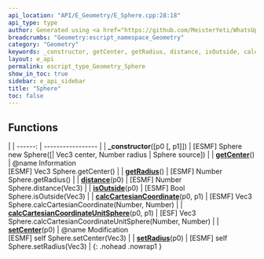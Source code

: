 ```yaml
---
api_location: "API/E_Geometry/E_Sphere.cpp:28:18"
api_type: type
author: Generated using <a href="https://github.com/MeisterYeti/WhatsUpDoc">WhatsUpDoc</a>
breadcrumbs: "Geometry:escript_namespace_Geometry"
category: "Geometry"
keywords: _constructor, getCenter, getRadius, distance, isOutside, calcCartesianCoordinate, calcCartesianCoordinateUnitSphere, setCenter, setRadius
layout: e_api
permalink: escript_type_Geometry_Sphere
show_in_toc: true
sidebar: e_api_sidebar
title: "Sphere"
toc: false
---
```


## Functions

|
| ------: | ----------------- |
| **_constructor**([p0 [, p1]]) | [ESMF] Sphere new Sphere([\| Vec3 center, Number radius \| Sphere source]) |
| **[getCenter](classGeometry_1_1%5F%5FSphere#classGeometry_1_1%5F%5FSphere_1ab0195202450192ec0444b538d837829d)**() | @name Information<br/>[ESMF] Vec3 Sphere.getCenter() |
| **[getRadius](classGeometry_1_1%5F%5FSphere#classGeometry_1_1%5F%5FSphere_1ad6ebf0e5303c58fb42fa43999024a354)**() | [ESMF] Number Sphere.getRadius() |
| **[distance](classGeometry_1_1%5F%5FSphere#classGeometry_1_1%5F%5FSphere_1a3684e2102a70642f2926dcbe71c49188)**(p0) | [ESMF] Number Sphere.distance(Vec3) |
| **[isOutside](classGeometry_1_1%5F%5FSphere#classGeometry_1_1%5F%5FSphere_1a4e5963335c66be02d8b1ee4ebb6d0513)**(p0) | [ESMF] Bool Sphere.isOutside(Vec3) |
| **[calcCartesianCoordinate](classGeometry_1_1%5F%5FSphere#classGeometry_1_1%5F%5FSphere_1abc562a9656a192b59885e8a018511727)**(p0, p1) | [ESMF] Vec3 Sphere.calcCartesianCoordinate(Number, Number) |
| **[calcCartesianCoordinateUnitSphere](classGeometry_1_1%5F%5FSphere#classGeometry_1_1%5F%5FSphere_1adb552c5c03016c7d10ece2d8e9044ae2)**(p0, p1) | [ESF] Vec3 Sphere.calcCartesianCoordinateUnitSphere(Number, Number) |
| **[setCenter](classGeometry_1_1%5F%5FSphere#classGeometry_1_1%5F%5FSphere_1a963fae7d7c4b171caf1229633fcb92f2)**(p0) | @name Modification<br/>[ESMF] self Sphere.setCenter(Vec3) |
| **[setRadius](classGeometry_1_1%5F%5FSphere#classGeometry_1_1%5F%5FSphere_1a176ea1c25b376a4eb893c3bfbbbfb75d)**(p0) | [ESMF] self Sphere.setRadius(Vec3) |
{: .nohead .nowrap1 }
